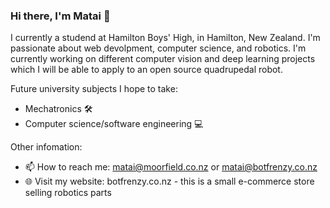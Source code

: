### Hi there, I'm Matai 👋
I currently a studend at Hamilton Boys' High, in Hamilton, New Zealand. I'm passionate about web devolpment, computer science, and robotics. I'm currently working on different computer vision and deep learning projects which I will be able to apply to an open source quadrupedal robot.

Future university subjects I hope to take:
- Mechatronics 🛠
- Computer science/software engineering 💻

Other infomation:
- 📫 How to reach me: matai@moorfield.co.nz or matai@botfrenzy.co.nz
- 🌐 Visit my website: botfrenzy.co.nz - this is a small e-commerce store selling robotics parts

